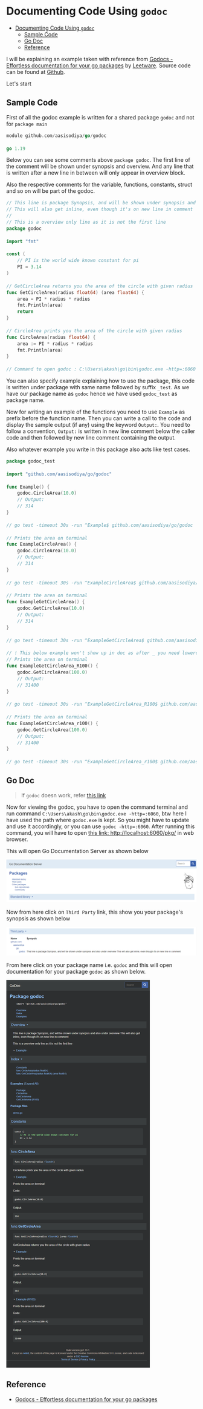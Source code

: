 # Documenting Code Using `godoc`

- [Documenting Code Using `godoc`](#documenting-code-using-godoc)
  - [Sample Code](#sample-code)
  - [Go Doc](#go-doc)
  - [Reference](#reference)

I will be explaining an example taken with reference from [Godocs - Effortless documentation for your go packages](https://www.youtube.com/watch?v=80VT3xexcWs) by [Leetware](https://www.youtube.com/channel/UC_hv2IPy6vSLAJkJnOSsOrw). Source code can be found at [Github](https://github.com/aasisodiya/go/tree/master/golang-godoc).

Let's start

## Sample Code

First of all the godoc example is written for a shared package `godoc` and not for `package main`

```go
module github.com/aasisodiya/go/godoc

go 1.19
```

Below you can see some comments above `package godoc`. The first line of the comment will be shown under synopsis and overview. And any line that is written after a new line in between will only appear in overview block.

Also the respective comments for the variable, functions, constants, struct and so on will be part of the godoc.

```go
// This line is package Synopsis, and will be shown under synopsis and also under overview
// This will also get inline, even though it's on new line in comment
//
// This is a overview only line as it is not the first line
package godoc

import "fmt"

const (
    // PI is the world wide known constant for pi
    PI = 3.14
)

// GetCircleArea returns you the area of the circle with given radius
func GetCircleArea(radius float64) (area float64) {
    area = PI * radius * radius
    fmt.Println(area)
    return
}

// CircleArea prints you the area of the circle with given radius
func CircleArea(radius float64) {
    area := PI * radius * radius
    fmt.Println(area)
}

// Command to open godoc : C:\Users\akash\go\bin\godoc.exe -http=:6060
```

You can also specify example explaining how to use the package, this code is written under package with same name followed by suffix `_test`. As we have our package name as `godoc` hence we have used `godoc_test` as package name.

Now for writing an example of the functions you need to use `Example` as prefix before the function name. Then you can write a call to the code and display the sample output (if any) using the keyword `Output:`. You need to follow a convention, `Output:` is written in new line comment below the caller code and then followed by new line comment containing the output.

Also whatever example you write in this package also acts like test cases.

```go
package godoc_test

import "github.com/aasisodiya/go/godoc"

func Example() {
    godoc.CircleArea(10.0)
    // Output:
    // 314
}

// go test -timeout 30s -run ^Example$ github.com/aasisodiya/go/godoc

// Prints the area on terminal
func ExampleCircleArea() {
    godoc.CircleArea(10.0)
    // Output:
    // 314
}

// go test -timeout 30s -run ^ExampleCircleArea$ github.com/aasisodiya/go/godoc

// Prints the area on terminal
func ExampleGetCircleArea() {
    godoc.GetCircleArea(10.0)
    // Output:
    // 314
}

// go test -timeout 30s -run ^ExampleGetCircleArea$ github.com/aasisodiya/go/godoc

// ! This below example won't show up in doc as after _ you need lowercase
// Prints the area on terminal
func ExampleGetCircleArea_R100() {
    godoc.GetCircleArea(100.0)
    // Output:
    // 31400
}

// go test -timeout 30s -run ^ExampleGetCircleArea_R100$ github.com/aasisodiya/go/godoc

// Prints the area on terminal
func ExampleGetCircleArea_r100() {
    godoc.GetCircleArea(100.0)
    // Output:
    // 31400
}

// go test -timeout 30s -run ^ExampleGetCircleArea_r100$ github.com/aasisodiya/go/godoc
```

## Go Doc

> If `godoc` doesn work, refer [this link](https://aasisodiya.github.io/go/golang-general/golang-basics/#documenting-go-code-with-godoc)

Now for viewing the godoc, you have to open the command terminal and run command `C:\Users\akash\go\bin\godoc.exe -http=:6060`, btw here I have used the path where `godoc.exe` is kept. So you might have to update and use it accordingly, or you can use `godoc -http=:6060`. After running this command, you will have to open [this link: http://localhost:6060/pkg/](http://localhost:6060/pkg/) in web browser.

This will open Go Documentation Server as shown below

![Go Documentation Server](./img/godoc1.png)

Now from here click on `Third Party` link, this show you your package's synopsis as shown below

![Go Documentation Server](./img/godoc2.png)

From here click on your package name i.e. `godoc` and this will open documentation for your package `godoc` as shown below.

![Go Documentation Server](./img/godoc3.png)

## Reference

- [Godocs - Effortless documentation for your go packages](https://www.youtube.com/watch?v=80VT3xexcWs)
